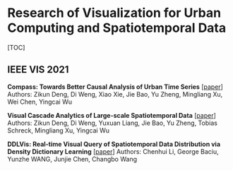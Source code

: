 # Research of Visualization for Urban Computing and Spatiotemporal Data

[TOC]

## IEEE VIS 2021

**Compass: Towards Better Causal Analysis of Urban Time Series** [[paper](https://ieeexplore.ieee.org/document/9557222)]
Authors: Zikun Deng, Di Weng, Xiao Xie, Jie Bao, Yu Zheng, Mingliang Xu, Wei Chen, Yingcai Wu

**Visual Cascade Analytics of Large-scale Spatiotemporal Data** [[paper](https://ieeexplore.ieee.org/document/9397369)]
Authors: Zikun Deng, Di Weng, Yuxuan Liang, Jie Bao, Yu Zheng, Tobias Schreck, Mingliang Xu, Yingcai Wu

**DDLVis: Real-time Visual Query of Spatiotemporal Data Distribution via Density Dictionary Learning** [[paper](https://ieeexplore.ieee.org/document/9552191)]
Authors: Chenhui Li, George Baciu, Yunzhe WANG, Junjie Chen, Changbo Wang

